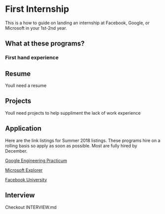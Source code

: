 # First Internship
This is a how to guide on landing an internship at Facebook, Google, or Microsoft in your 1st-2nd year.

## What at these programs?

### First hand experience

## Resume
Youll need a resume

## Projects
Youll need projects to help suppliment the lack of work experience

## Application
Here are the link listings for Summer 2018 listings. These programs hire on a rolling basis so apply as soon as possible. Most are fully hired by December. 

[Google Engineering Practicum](https://careers.google.com/jobs#!t=jo&jid=/google/engineering-practicum-intern-summer-2018-1600-amphitheatre-pkwy-mountain-view-ca-2785420182&)

[Microsoft Explorer](https://careers.microsoft.com/students/explore)

[Facebook University](https://www.facebook.com/careers/university/fbueng)

## Interview
Checkout INTERVIEW.md
